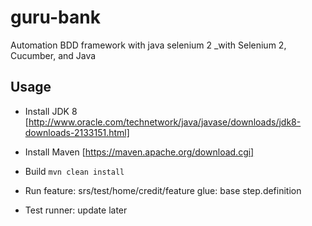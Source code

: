# guru-bank
Automation BDD framework with java selenium 2
_with Selenium 2, Cucumber, and Java


## Usage
- Install JDK 8 [http://www.oracle.com/technetwork/java/javase/downloads/jdk8-downloads-2133151.html]
- Install Maven [https://maven.apache.org/download.cgi]
- Build
    `mvn clean install`
- Run
feature: srs/test/home/credit/feature
glue: base step.definition

- Test runner:
update later
